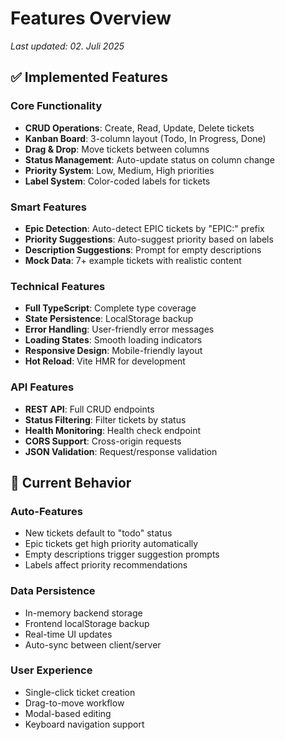 # Features Overview

*Last updated: 02. Juli 2025*

## ✅ Implemented Features

### Core Functionality
- **CRUD Operations**: Create, Read, Update, Delete tickets
- **Kanban Board**: 3-column layout (Todo, In Progress, Done)
- **Drag & Drop**: Move tickets between columns
- **Status Management**: Auto-update status on column change
- **Priority System**: Low, Medium, High priorities
- **Label System**: Color-coded labels for tickets

### Smart Features
- **Epic Detection**: Auto-detect EPIC tickets by "EPIC:" prefix
- **Priority Suggestions**: Auto-suggest priority based on labels
- **Description Suggestions**: Prompt for empty descriptions
- **Mock Data**: 7+ example tickets with realistic content

### Technical Features
- **Full TypeScript**: Complete type coverage
- **State Persistence**: LocalStorage backup
- **Error Handling**: User-friendly error messages
- **Loading States**: Smooth loading indicators
- **Responsive Design**: Mobile-friendly layout
- **Hot Reload**: Vite HMR for development

### API Features
- **REST API**: Full CRUD endpoints
- **Status Filtering**: Filter tickets by status
- **Health Monitoring**: Health check endpoint
- **CORS Support**: Cross-origin requests
- **JSON Validation**: Request/response validation

## 🔄 Current Behavior

### Auto-Features
- New tickets default to "todo" status
- Epic tickets get high priority automatically
- Empty descriptions trigger suggestion prompts
- Labels affect priority recommendations

### Data Persistence
- In-memory backend storage
- Frontend localStorage backup
- Real-time UI updates
- Auto-sync between client/server

### User Experience
- Single-click ticket creation
- Drag-to-move workflow
- Modal-based editing
- Keyboard navigation support 
